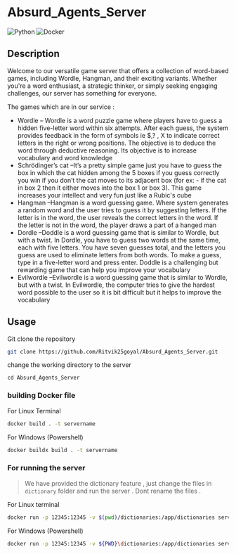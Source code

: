 # Absurd_Agents_Server
![Python](https://img.shields.io/badge/python-3670A0?style=for-the-badge&logo=python&logoColor=ffdd54)
![Docker](https://img.shields.io/badge/docker-%230db7ed.svg?style=for-the-badge&logo=docker&logoColor=white)

## Description
Welcome to our versatile game server that offers a collection of word-based games, including Wordle, Hangman, and their exciting variants. Whether you're a word enthusiast, a strategic thinker, or simply seeking engaging challenges, our server has something for everyone.

The games which are in our service :
- Wordle &ndash; 
Wordle is a word puzzle game where players have to guess a hidden five-letter word within six attempts. After each guess, the system provides feedback in the form of symbols ie $,? , X  to indicate correct letters in the right or wrong positions. The objective is to deduce the word through deductive reasoning. Its objective is to increase vocabulary and word knowledge
- Schrödinger’s cat &ndash;It’s a pretty simple game just you have to guess the box in which the cat hidden among the 5 boxes if you guess correctly you win if you don’t the cat moves to its adjacent box (for ex: - if the cat in box 2 then it either moves into the box 1 or box 3). This game increases your intellect and very fun just like a Rubic's cube
- Hangman &ndash;Hangman is a word guessing game. Where system generates a random word and the user tries to guess it by suggesting letters. If the letter is in the word, the user reveals the correct letters in the word. If the letter is not in the word, the player draws a part of a hanged man
- Dordle &ndash;Doddle is a word guessing game that is similar to Wordle, but with a twist. In Dordle, you have to guess two words at the same time, each with five letters. You have seven guesses total, and the letters you guess are used to eliminate letters from both words. To make a guess, type in a five-letter word and press enter. Doddle is a challenging but rewarding game that can help you improve your vocabulary
- Evilwordle &ndash;Evilwordle is a word guessing game that is similar to Wordle, but with a twist. In Evilwordle, the computer tries to give the hardest word possible to the user so it is bit difficult but it helps to improve the vocabulary
 




## Usage

Git clone the repository 
```bash
git clone https://github.com/Ritvik25goyal/Absurd_Agents_Server.git
```
change the working directory to the server
```
cd Absurd_Agents_Server
```


### building Docker file

For Linux Terminal
```bash
docker build . -t servername
```

For Windows (Powershell)
```bash
docker buildx build . -t servername
```

### For running the server
> We have provided the dictionary feature , just change the files in `dictionary` folder and run the server . Dont rename the files .

For Linux terminal
```bash
docker run -p 12345:12345 -v $(pwd)/dictionaries:/app/dictionaries servername
```

For Windows (Powershell)
```bash
docker run -p 12345:12345 -v ${PWD}\dictionaries:/app/dictionaries servername
```
